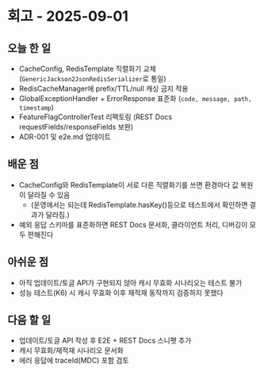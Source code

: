# 회고 - 2025-09-01

## 오늘 한 일
- CacheConfig, RedisTemplate 직렬화기 교체 (`GenericJackson2JsonRedisSerializer`로 통일)
- RedisCacheManager에 prefix/TTL/null 캐싱 금지 적용
- GlobalExceptionHandler + ErrorResponse 표준화 (`code, message, path, timestamp`)
- FeatureFlagControllerTest 리팩토링 (REST Docs requestFields/responseFields 보완)
- ADR-001 및 e2e.md 업데이트

## 배운 점
- CacheConfig와 RedisTemplate이 서로 다른 직렬화기를 쓰면 환경마다 값 복원이 달라질 수 있음 
  - (운영에서는 되는데 RedisTemplate.hasKey()등으로 테스트에서 확인하면 결과가 달라짐.)
- 예외 응답 스키마를 표준화하면 REST Docs 문서화, 클라이언트 처리, 디버깅이 모두 편해진다

## 아쉬운 점
- 아직 업데이트/토글 API가 구현되지 않아 캐시 무효화 시나리오는 테스트 불가
- 성능 테스트(K6) 시 캐시 무효화 이후 재적재 동작까지 검증하지 못했다

## 다음 할 일
- 업데이트/토글 API 작성 후 E2E + REST Docs 스니펫 추가
- 캐시 무효화/재적재 시나리오 문서화
- 에러 응답에 traceId(MDC) 포함 검토 
